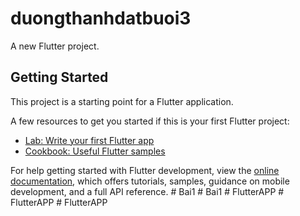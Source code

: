 # duongthanhdatbuoi3

A new Flutter project.

## Getting Started

This project is a starting point for a Flutter application.

A few resources to get you started if this is your first Flutter project:

- [Lab: Write your first Flutter app](https://docs.flutter.dev/get-started/codelab)
- [Cookbook: Useful Flutter samples](https://docs.flutter.dev/cookbook)

For help getting started with Flutter development, view the
[online documentation](https://docs.flutter.dev/), which offers tutorials,
samples, guidance on mobile development, and a full API reference.
#   B a i 1  
 #   B a i 1  
 #   F l u t t e r A P P  
 #   F l u t t e r A P P  
 #   F l u t t e r A P P  
 